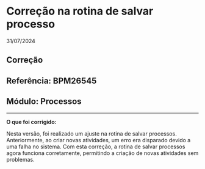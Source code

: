 # Correção na rotina de salvar processo
31/07/2024
## Correção
## Referência: BPM26545
## Módulo: Processos
***

**O que foi corrigido:**

Nesta versão, foi realizado um ajuste na rotina de salvar processos. Anteriormente, ao criar novas atividades, um erro era disparado devido a uma falha no sistema. Com esta correção, a rotina de salvar processos agora funciona corretamente, permitindo a criação de novas atividades sem problemas.